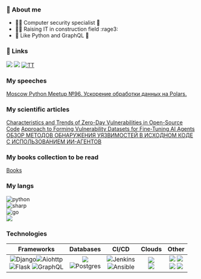 ### 👋 About me 
- 🕵️‍♂️ Computer security specialist 🔐
- 🐱‍💻 Raising IT in construction field :rage3:
- 🐍 Like Python and GraphQL 🌌

### 🔗 Links 


<a href="https://t.me/dev_stvennica">![](https://img.shields.io/badge/Telegram-FFFFFF?style=for-the-badge&logo=telegram&logoWidth=0)</a>
<a href="https://leetcode.com/vodkar/">![](https://img.shields.io/badge/LeetCode-FFFFFF?style=for-the-badge&logo=leetcode&logoWidth=0)</a>
<a href="https://www.tiktok.com/@_vodkar">![TT](https://img.shields.io/badge/TikTok-FFFFFF?style=for-the-badge&logo=TikTok&logoWidth=0&logoColor=black)</a>

### My speeches

[Moscow Python Meetup №96. Ускорение обработки данных на Polars.](https://www.youtube.com/watch?v=4Ip4nyg1AT8)

### My scientific articles

[Characteristics and Trends of Zero-Day Vulnerabilities in Open-Source Code](https://www.researchgate.net/publication/384653628_Characteristics_and_Trends_of_Zero-Day_Vulnerabilities_in_Open-Source_Code)
[Approach to Forming Vulnerability Datasets for Fine-Tuning AI Agents](https://www.researchgate.net/publication/391605969_Approach_to_Forming_Vulnerability_Datasets_for_Fine-Tuning_AI_Agents)
[ОБЗОР МЕТОДОВ ОБНАРУЖЕНИЯ УЯЗВИМОСТЕЙ В ИСХОДНОМ КОДЕ С ИСПОЛЬЗОВАНИЕМ ИИ-АГЕНТОВ](https://elibrary.ru/item.asp?id=82747644&pff=1)

### My books collection to be read

[Books](BOOKS.md)

### My langs

![python](https://img.shields.io/badge/python-Senior💪-important?&style=for-the-badge&logo=python&labelColor=FFFFFF)
<br>
![sharp](https://img.shields.io/badge/CSharp-Junior+-success?style=for-the-badge&logo=csharp&labelColor=FFFFFF&logoColor=642076)
<br>
![go](https://img.shields.io/badge/golang-Junior-success?&style=for-the-badge&logo=go&labelColor=FFFFFF)
<br>
![](https://img.shields.io/badge/JavaScript-Junior-success?&style=for-the-badge&logo=JavaScript&labelColor=FFFFFF)

### Technologies

| Frameworks | Databases | CI/CD | Clouds | Other |
| :---: | :---: | :---: | :---: | :---: |
| ![Django](https://img.shields.io/badge/Django-092D1F?style=for-the-badge&logo=django&labelColor=FFFFFF&logoColor=092D1F)![Aiohttp](https://img.shields.io/badge/aiohttp-285BB5?style=for-the-badge&logo=aiohttp&labelColor=FFFFFF&logoColor=285BB5)<br>![Flask](https://img.shields.io/badge/Flask-333333?style=for-the-badge&logo=flask&labelColor=FFFFFF&logoColor=333333) ![GraphQL](https://img.shields.io/badge/GraphQL-DE33A6?style=for-the-badge&logo=graphql&labelColor=FFFFFF&logoColor=DE33A6) | ![](https://img.shields.io/badge/MongoDb-47A248?style=for-the-badge&logo=mongodb&labelColor=FFFFFF&logoColor=47A248)<br>![Postgres](https://img.shields.io/badge/PostgreS-31648C?style=for-the-badge&logo=postgresql&labelColor=FFFFFF&logoColor=31648C) | ![Jenkins](https://img.shields.io/badge/Jenkins-CC3631?style=for-the-badge&logo=Jenkins&labelColor=FFFFFF&logoColor=CC3631)<br>![Ansible](https://img.shields.io/badge/Ansible-191817?style=for-the-badge&logo=Ansible&labelColor=FFFFFF&logoColor=191817) | ![](https://img.shields.io/badge/AWS-fd8706?style=for-the-badge&logo=amazon&labelColor=FFFFFF)<br> ![](https://img.shields.io/badge/VKCS-0b5cfe?style=for-the-badge&logo=vk) | ![](https://img.shields.io/badge/RabbitMQ-FC4F06?style=for-the-badge&logo=RabbitMQ&labelColor=FFFFFF) ![](https://img.shields.io/badge/Docker-2081e8?style=for-the-badge&logo=Docker&labelColor=FFFFFF)<br> ![](https://img.shields.io/badge/Grafana-ee530b?style=for-the-badge&logo=grafana&labelColor=FFFFFF) ![](https://img.shields.io/badge/Temporal-0f0f0f?style=for-the-badge&logo=temporal)  |

